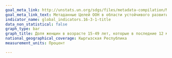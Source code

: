 ```yaml
---
goal_meta_link: http://unstats.un.org/sdgs/files/metadata-compilation/Metadata-Goal-16.pdf
goal_meta_link_text: Метаданные Целей ООН в области устойчивого развития (PDF, 222 КБ)
indicator_name: global_indicators.16-3-1-title
data_non_statistical: false
graph_type: bar
graph_title: Доля женщин в возрасте 15-49 лет, которые в последние 12 месяцев подали соответствующую жалобу в компетентные органы или другие официально признанные механизмы урегулирования конфликтов
national_geographical_coverage: Кыргызская Республика
measurement_units: Процент

---
```

